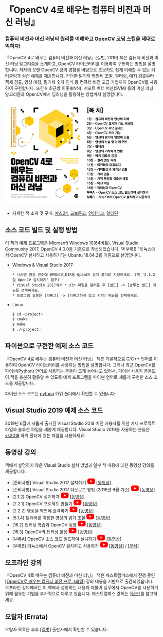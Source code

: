 # 『OpenCV 4로 배우는 컴퓨터 비전과 머신 러닝』

<h3>컴퓨터 비전과 머신 러닝의 원리를 이해하고 OpenCV 코딩 스킬을 제대로 익히자!</h3>

『OpenCV 4로 배우는 컴퓨터 비전과 머신 러닝』(길벗, 2019) 책은 컴퓨터 비전과 머신 러닝 알고리즘을 소개하고, OpenCV 라이브러리를 이용하여 구현하는 방법을 설명합니다. 저자의 오랜 OpenCV 강의 경험을 바탕으로 초보자도 쉽게 이해할 수 있는 커리큘럼과 실습 예제를 제공합니다. 간단한 밝기와 명암비 조절, 필터링, 에지 검출부터 객체 검출, 영상 매칭, 필기체 숫자 인식 등 컴퓨터 비전 고급 기법까지 OpenCV를 사용하여 구현합니다. 또한 k 최근방 이웃(kNN), 서포트 벡터 머신(SVM) 등의 머신 러닝 알고리즘과 OpenCV에서 딥러닝을 활용하는 방법까지 설명합니다.

[![Title](./docs/title_contents.png)](http://www.yes24.com/Product/Goods/71829618)

* 자세한 책 소개 및 구매: [예스24](http://bit.ly/2Ufo8nv), [교보문고](http://bit.ly/2FIF0J1), [인터파크](http://bit.ly/2FSApFz), [알라딘](http://bit.ly/2U7TTPb)

## 소스 코드 빌드 및 실행 방법

이 책의 예제 프로그램은 Microsoft Windows 10(64비트), Visual Studio Community 2017, OpenCV 4.0.0을 기준으로 작성되었습니다. 책 부록B "리눅스에서 OpenCV 설치하고 사용하기"는 Ubuntu 18.04.2를 기준으로 설명합니다.

* Windows & Visual Studio 2017
    ```
    * 시스템 환경 변수에 OPENCV_DIR을 OpenCV 설치 폴더로 지정하세요. (책 '2.1.2절 OpenCV 설치하기' 참조)
    * Visual Studio 2017에서 *.sln 파일을 불러온 후 [빌드] -> [솔루션 빌드] 메뉴를 선택하세요.
    * 프로그램 실행은 [디버그] -> [디버그하지 않고 시작] 메뉴를 선택하세요.
    ```

* Linux
    ```bash
    $ cd <project>
    $ cmake .
    $ make
    $ ./<project>
    ```

## 파이썬으로 구현한 예제 소스 코드

『OpenCV 4로 배우는 컴퓨터 비전과 머신 러닝』 책은 기본적으로 C/C++ 언어를 이용하여 OpenCV 라이브러리를 사용하는 방법을 설명합니다. 그러나 최근 OpenCV를 파이썬(Python) 언어로 사용하는 분들이 크게 늘어나고 있어서, 파이썬 사용자 분들도 이 책을 충분히 활용할 수 있도록 예제 프로그램을 파이썬 언어로 새롭게 구현한 소스 코드를 제공합니다.

파이썬 소스 코드는 [python](https://github.com/sunkyoo/opencv4cvml/tree/master/python) 하위 폴더에서 확인할 수 있습니다.

## Visual Studio 2019 예제 소스 코드

2019년 6월에 새롭게 출시된 Visual Studio 2019 버전 사용자를 위한 예제 프로젝트 파일과 솔루션 파일을 새롭게 제공합니다. Visual Studio 2019를 사용하는 분들은 [vs2019](https://github.com/sunkyoo/opencv4cvml/tree/master/vs2019) 하위 폴더에 있는 파일을 사용하세요.

## 동영상 강의

책에서 설명하지 않은 Visual Studio 설치 방법과 일부 책 내용에 대한 동영상 강의를 제공합니다.

* [준비사항] Visual Studio 2017 설치하기 [![Youtube](./docs/youtube_icon.png)](https://youtu.be/jzVNiMeVcvs) [[동영상]](https://youtu.be/jzVNiMeVcvs)
* [준비사항] Visual Studio 2017 다운로드 방법 (2019년 6월 기준) [![Youtube](./docs/youtube_icon.png)](https://youtu.be/SRzKtZBMIIY) [[동영상]](https://youtu.be/SRzKtZBMIIY)
* [2.1.2] OpenCV 설치하기 [![Youtube](./docs/youtube_icon.png)](https://youtu.be/HxDfGHwDSmc) [[동영상]](https://youtu.be/HxDfGHwDSmc)
* [2.2.1] OpenCV 프로젝트 만들기 [![Youtube](./docs/youtube_icon.png)](https://youtu.be/fKWQIPwNsc8) [[동영상]](https://youtu.be/fKWQIPwNsc8)
* [2.2.2] 영상을 화면에 출력하기 [![Youtube](./docs/youtube_icon.png)](https://youtu.be/gcgScMU0XWE) [[동영상]](https://youtu.be/gcgScMU0XWE)
* [5.1.4] 트랙바를 이용한 영상의 밝기 조절 [![Youtube](./docs/youtube_icon.png)](https://youtu.be/znXuTOLs-4c) [[동영상]](https://youtu.be/znXuTOLs-4c)
* [16.2] 딥러닝 학습과 OpenCV 실행 [![Youtube](./docs/youtube_icon.png)](https://youtu.be/4FLAp9nXlyo) [[동영상]](https://youtu.be/4FLAp9nXlyo)
* [16.3] OpenCV와 딥러닝 활용 [![Youtube](./docs/youtube_icon.png)](https://youtu.be/DteTXf4_pcA) [[동영상]](https://youtu.be/DteTXf4_pcA)
* [부록A] OpenCV 소스 코드 빌드하여 설치하기 [![Youtube](./docs/youtube_icon.png)](https://youtu.be/ac75cFPYlOQ) [[동영상]](https://youtu.be/ac75cFPYlOQ)
* [부록B] 리눅스에서 OpenCV 설치하고 사용하기 [![Youtube](./docs/youtube_icon.png)](https://youtu.be/3RcQf0hJdFM) [[동영상]](https://youtu.be/3RcQf0hJdFM) / [[문서]](OpenCV4Linux.md)

## 오프라인 강의

『OpenCV 4로 배우는 컴퓨터 비전과 머신 러닝』 책은 패스트캠퍼스에서 진행 중인 [[OpenCV로 배우는 컴퓨터 비전 프로그래밍]](https://www.fastcampus.co.kr/dev_camp_cvocv/) 강의 내용을 기반으로 출간되었습니다. 오프라인 강의에서는 이 책에서 설명하는 내용과 더불어 실무에서 OpenCV를 사용하기 위해 필요한 기법을 추가적으로 다루고 있습니다. 패스트캠퍼스 강의는 [[링크]](https://www.fastcampus.co.kr/dev_camp_cvocv/)를 참고하세요.

## 오탈자 (Errata)

오탈자 목록은 추후 [[길벗]](https://www.gilbut.co.kr/book/view?bookcode=BN002402) 출판사에서 확인할 수 있습니다.
